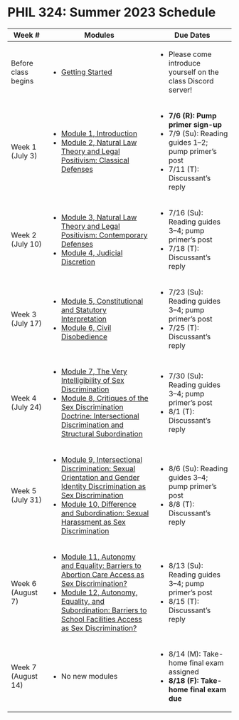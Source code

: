# PHIL 324: Summer 2023 Schedule

| Week # |  Modules | Due Dates |
|--------|----------|-------------|
| Before class begins | <ul><li>[Getting Started](modules/getting-started.md)</li></ul> | <ul><li>Please come introduce yourself on the class Discord server!</li></ul> |
| Week 1 (July 3) |  <ul><li>[Module 1, Introduction](modules/module-01.md)</li><li>[Module 2, Natural Law Theory and Legal Positivism: Classical Defenses](modules/module-02.md)</li></ul> | <ul><li><strong>7/6 (R): Pump primer sign-up</strong></li><li>7/9 (Su): Reading guides 1–2; pump primer’s post<li>7/11 (T): Discussant’s reply</li></ul> |
| Week 2 (July 10) |  <ul><li>[Module 3, Natural Law Theory and Legal Positivism: Contemporary Defenses](modules/module-03.md)</li><li>[Module 4, Judicial Discretion](modules/module-04.md)</li></ul> | <ul><li>7/16 (Su): Reading guides 3–4; pump primer’s post<li>7/18 (T): Discussant’s reply</li></ul> |
| Week 3 (July 17) |  <ul><li>[Module 5, Constitutional and Statutory Interpretation](modules/module-05.md)</li><li>[Module 6, Civil Disobedience](modules/module-06.md)</li></ul> | <ul><li>7/23 (Su): Reading guides 3–4; pump primer’s post<li>7/25 (T): Discussant’s reply</li></ul> |
| Week 4 (July 24) |  <ul><li>[Module 7, The Very Intelligibility of Sex Discrimination](modules/module-07.md)</li><li>[Module 8, Critiques of the Sex Discrimination Doctrine: Intersectional Discrimination and Structural Subordination](modules/module-08.md)</li></ul> | <ul><li>7/30 (Su): Reading guides 3–4; pump primer’s post<li>8/1 (T): Discussant’s reply</li></ul> |
| Week 5 (July 31) |  <ul><li>[Module 9, Intersectional Discrimination: Sexual Orientation and Gender Identity Discrimination as Sex Discrimination](modules/module-09.md)</li><li>[Module 10, Difference and Subordination: Sexual Harassment as Sex Discrimination](modules/module-10.md)</li></ul> | <ul><li>8/6 (Su): Reading guides 3–4; pump primer’s post<li>8/8 (T): Discussant’s reply</li></ul> |
| Week 6 (August 7) |  <ul><li>[Module 11, Autonomy and Equality: Barriers to Abortion Care Access as Sex Discrimination?](modules/module-11.md)</li><li>[Module 12, Autonomy, Equality, and Subordination: Barriers to School Facilities Access as Sex Discrimination?](modules/module-12.md)</li></ul> | <ul><li>8/13 (Su): Reading guides 3–4; pump primer’s post<li>8/15 (T): Discussant’s reply</li></ul> |
| Week 7 (August 14) |  <ul><li>No new modules</li></ul> | <ul><li>8/14 (M): Take-home final exam assigned</li><li><strong>8/18 (F): Take-home final exam due</strong></li></ul> |